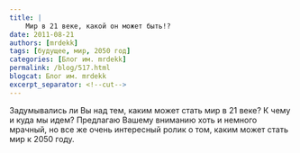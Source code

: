 ```yaml
---
title: |
    Мир в 21 веке, какой он может быть!?
date: 2011-08-21
authors: [mrdekk]
tags: [будущее, мир, 2050 год]
categories: [Блог им. mrdekk]
permalink: /blog/517.html
blogcat: Блог им. mrdekk
excerpt_separator: <!--cut-->
---
```


Задумывались ли Вы над тем, каким может стать мир в 21 веке? К чему и куда мы идем? Предлагаю Вашему вниманию хоть и немного мрачный, но все же очень интересный ролик о том, каким может стать мир к 2050 году.

<object width="560" height="345"><param name="movie" value="http://www.youtube.com/v/oIhcdi3leqE?version=3&amp;hl=ru_RU"></param><param name="allowFullScreen" value="true"></param><param name="allowscriptaccess" value="always"></param><embed src="http://www.youtube.com/v/oIhcdi3leqE?version=3&amp;hl=ru_RU" type="application/x-shockwave-flash" width="560" height="345" allowscriptaccess="always" allowfullscreen="true"></embed></object>
